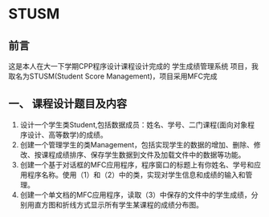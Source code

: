 # STUSM

## 前言

这是本人在大一下学期CPP程序设计课程设计完成的 学生成绩管理系统 项目，我取名为STUSM(Student Score Management)，项目采用MFC完成

## 一、  课程设计题目及内容

1. 设计一个学生类Student,包括数据成员：姓名、学号、二门课程(面向对象程序设计、高等数学)的成绩。
2. 创建一个管理学生的类Management，包括实现学生的数据的增加、删除、修改、按课程成绩排序、保存学生数据到文件及加载文件中的数据等功能。
3. 创建一个基于对话框的MFC应用程序，程序窗口的标题上有你姓名、学号和应用程序名称。使用（1）和（2）中的类，实现对学生信息和成绩的输入和管理。
4. 创建一个单文档的MFC应用程序，读取（3）中保存的文件中的学生成绩，分别用直方图和折线方式显示所有学生某课程的成绩分布图。